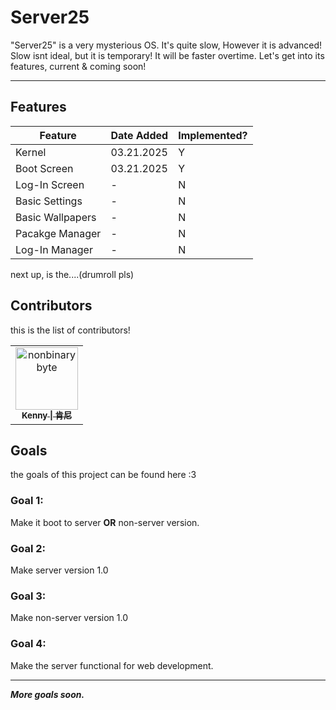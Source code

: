 # Server25

"Server25" is a very mysterious OS. It's quite slow, However it is advanced! Slow isnt ideal, but it is temporary! It will be faster overtime. Let's get into its features, current & coming soon!

<hr>

## Features

| Feature  | Date Added  | Implemented?  |
|---|---|---|
| Kernel  | 03.21.2025  | Y  |
| Boot Screen  | 03.21.2025  | Y  |
| Log-In Screen  | -  | N  |
| Basic Settings  | -  | N  |
| Basic Wallpapers  | -  | N  |
| Pacakge Manager  | -  | N  |
| Log-In Manager  | -  | N  |

next up, is the....(drumroll pls)

## Contributors

this is the list of contributors!

<!-- readme: contributors -start -->
<table>
	<tbody>
		<tr>
            <td align="center">
                <a href="https://github.com/nonbinarybyte">
                    <img src="https://avatars.githubusercontent.com/u/184435682?v=4" width="100;" alt="nonbinarybyte"/>
                    <br />
                    <sub><b>Kenny | 肯尼</b></sub>
                </a>
            </td>
		</tr>
	<tbody>
</table>
<!-- readme: contributors -end -->

## Goals

the goals of this project can be found here :3

### Goal 1:

Make it boot to server **OR** non-server version. 

### Goal 2:

Make server version 1.0

### Goal 3:

Make non-server version 1.0

### Goal 4:

Make the server functional for web development.

<hr>

***More goals soon.***
